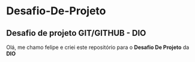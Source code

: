 # Desafio-De-Projeto

## Desafio de projeto GIT/GITHUB - DIO

Olá, me chamo felipe e criei este repositório para o **Desafio De Projeto** da **DIO**